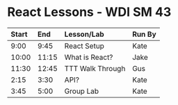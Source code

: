 # React Lessons - WDI SM 43

| Start	| End	 | Lesson/Lab	 | Run By	|
| :--		| :--	 | :--			 | :--		|
| 9:00		| 9:45	 | React Setup		| Kate	|
| 10:00	| 11:15 |	What is React? | Jake	|
| 11:30	| 12:45 | TTT Walk Through | Gus		|
| 2:15		| 3:30	 |	API?		| Kate	|
| 3:45		| 5:00	 | Group Lab	| Kate	|
